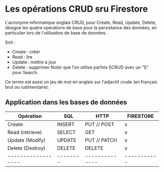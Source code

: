 # Les opérations CRUD sru Firestore
L'acronyme informatique anglais CRUD, pour Create, Read, Update, Delete, désigne les quatre opérations 
de base pour la persistance des données, en particulier lors de l'utilisation de base de données.

Soit :
- Create : créer
- Read : lire
- Update : mettre à jour
- Delete : supprimer
  Noter que l'on utilise parfois SCRUD avec un "S" pour Search.

Ce terme est aussi un jeu de mot en anglais sur l'adjectif crude (en français brut ou rudimentaire).

## Application dans les bases de données
| Opération          | SQL      | HTTP           | FIRESTORE   |
|--------------------|----------|----------------|-------------|
| Create             | INSERT   | PUT // POST    | x           |
| Read (retrieve)    | SELECT   | GET            | x           |
| Update (Modify)    | UPDATE   | PUT // PATCH   | x           |
| Delete (Destroy)   | DELETE   | DELETE         | x           |
| ------------------ | -------- | -------------- | ----------- |




